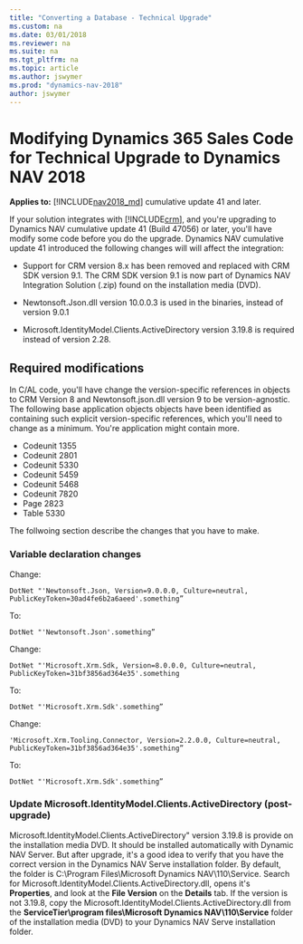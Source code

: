 ```yaml
---
title: "Converting a Database - Technical Upgrade"
ms.custom: na
ms.date: 03/01/2018
ms.reviewer: na
ms.suite: na
ms.tgt_pltfrm: na
ms.topic: article
ms.author: jswymer
ms.prod: "dynamics-nav-2018"
author: jswymer
---
```

# Modifying Dynamics 365 Sales Code for Technical Upgrade to Dynamics NAV 2018

**Applies to:** [!INCLUDE[nav2018_md](includes/nav2018_md.md)] cumulative update 41 and later.

If your solution integrates with [!INCLUDE[crm](includes/crm_md.md)], and you're upgrading to Dynamics NAV cumulative update 41 (Build 47056) or later, you'll have modify some code before you do the upgrade. Dynamics NAV cumulative update 41 introduced the following changes will will affect the integration:

- Support for CRM version 8.x has been removed and replaced with CRM SDK version 9.1. The CRM SDK version 9.1 is now part of Dynamics NAV Integration Solution (.zip) found on the installation media (DVD).

- Newtonsoft.Json.dll version 10.0.0.3 is used in the binaries, instead of version 9.0.1 

- Microsoft.IdentityModel.Clients.ActiveDirectory version 3.19.8 is required instead of version 2.28.


## Required modifications

In C/AL code, you'll have change the version-specific references in objects to CRM Version 8 and Newtonsoft.json.dll version 9 to be version-agnostic. The following base application objects objects have been identified as containing such explicit version-specific references, which you'll need to change as a minimum. You're application might contain more.

- Codeunit 1355
- Codeunit 2801
- Codeunit 5330
- Codeunit 5459
- Codeunit 5468
- Codeunit 7820
- Page 2823 
- Table 5330

The follwoing section describe the changes that you have to make.

### Variable declaration changes

Change:

```
DotNet "'Newtonsoft.Json, Version=9.0.0.0, Culture=neutral, PublicKeyToken=30ad4fe6b2a6aeed'.something” 
```

To:

```
DotNet "'Newtonsoft.Json'.something” 
```

Change:
```
DotNet "'Microsoft.Xrm.Sdk, Version=8.0.0.0, Culture=neutral, PublicKeyToken=31bf3856ad364e35'.something 
```

To:

```
DotNet "'Microsoft.Xrm.Sdk'.something” 
```

Change:

```
'Microsoft.Xrm.Tooling.Connector, Version=2.2.0.0, Culture=neutral, PublicKeyToken=31bf3856ad364e35'.something” 
```

To:

``` 
DotNet "'Microsoft.Xrm.Sdk'.something” 
```

### Update Microsoft.IdentityModel.Clients.ActiveDirectory (post-upgrade)

Microsoft.IdentityModel.Clients.ActiveDirectory" version 3.19.8 is provide on the installation media DVD. It should be installed automatically with Dynamic NAV Server. But after upgrade, it's a good idea to verify that you have the correct version in the Dynamics NAV Serve installation folder. By default, the folder is C:\Program Files\Microsoft Dynamics NAV\110\Service. Search for Microsoft.IdentityModel.Clients.ActiveDirectory.dll, opens it's **Properties**, and look at the **File Version** on the **Details** tab. If the version is not 3.19.8, copy the Microsoft.IdentityModel.Clients.ActiveDirectory.dll from the **ServiceTier\program files\Microsoft Dynamics NAV\110\Service** folder of the installation media (DVD) to your Dynamics NAV Serve installation folder.

 

